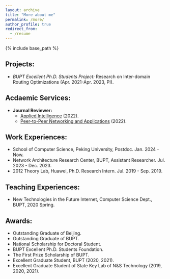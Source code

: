 ```yaml
---
layout: archive
title: "More about me"
permalink: /more/
author_profile: true
redirect_from:
  - /resume
---
```


{% include base_path %}

## Projects:
  - *BUPT Excellent Ph.D. Students Project:* Research on Inter-domain Routing Optimizations (Apr. 2021-Apr. 2023, PI).

## Acdaemic Services:
  - **Journal Reviewer:** 
      - [Applied Intelligence](https://www.springer.com/journal/10489/) (2022).
      - [Peer-to-Peer Networking and Applications](https://www.springer.com/journal/12083) (2022).

## Work Experiences:
  - School of Computer Science, Peking University, Postdoc. Jan. 2024 - Now.
  - Network Architecture Research Center, BUPT, Assistant Researcher. Jul. 2023 - Dec. 2023.
  - 2012 Theory Lab, Huawei, Ph.D. Research Intern. Jul. 2019 - Sep. 2019.

## Teaching Experiences:
  - New Technologies in the Future Internet, Computer Science Dept., BUPT, 2020 Spring.
  
## Awards:
  - Outstanding Graduate of Beijing.
  - Outstanding Graduate of BUPT.
  - National Scholarship for Doctoral Student.
  - BUPT Excellent Ph.D. Students Foundation.
  - The First Prize Scholarship of BUPT.
  - Excellent Graduate Student, BUPT (2020, 2021).
  - Excellent Graduate Student of State Key Lab of N&S Technology (2019, 2020, 2021).
